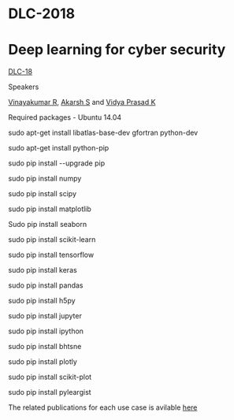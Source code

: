 # DLC-2018

# Deep learning for cyber security

[DLC-18](http://chennai.vit.ac.in/events/eventView/TWO%20DAYS%20WORKSHOP%20ON%20DEEP%20LEARNING%20FOR%20CYBER%20SECURITY)

Speakers

[Vinayakumar R](https://vinayakumarr.github.io),
[Akarsh S](https://www.researchgate.net/profile/Akarsh_Soman)
and [Vidya Prasad K](https://github.com/Vidya56)

Required packages - Ubuntu 14.04

sudo apt-get install libatlas-base-dev gfortran python-dev

sudo apt-get install python-pip

sudo pip install --upgrade pip

sudo pip install numpy

sudo pip install scipy

sudo pip install matplotlib

Sudo pip install seaborn

sudo pip install scikit-learn

sudo pip install tensorflow

sudo pip install keras

sudo pip install pandas

sudo pip install h5py

sudo pip install jupyter

sudo pip install ipython

sudo pip install bhtsne

sudo pip install plotly

sudo pip install scikit-plot

sudo pip install pyleargist

The related publications for each use case is avilable [here](https://scholar.google.co.in/citations?user=oIYw0LQAAAAJ&hl=en&oi=ao)
